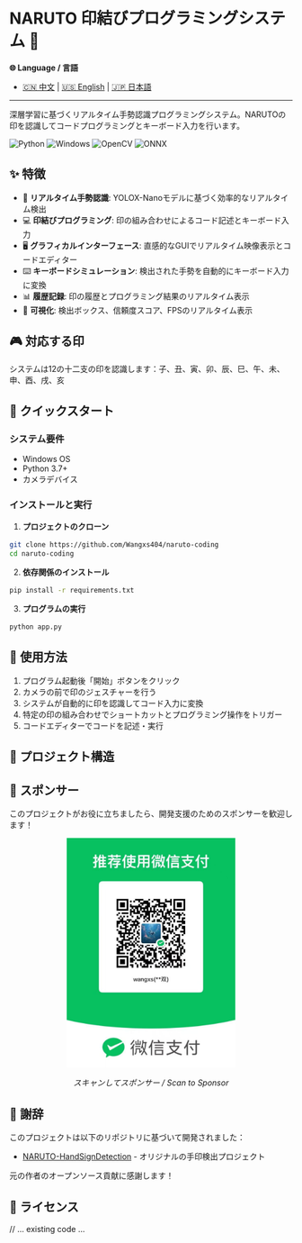 # NARUTO 印結びプログラミングシステム 🥷

<!-- Language Switch -->
**🌐 Language / 言語**
- [🇨🇳 中文](README.md) | [🇺🇸 English](README_EN.md) | [🇯🇵 日本語](README_JP.md)

---

深層学習に基づくリアルタイム手勢認識プログラミングシステム。NARUTOの印を認識してコードプログラミングとキーボード入力を行います。

![Python](https://img.shields.io/badge/Python-3.7+-blue.svg)
![Windows](https://img.shields.io/badge/Platform-Windows-blue.svg)
![OpenCV](https://img.shields.io/badge/OpenCV-4.0+-green.svg)
![ONNX](https://img.shields.io/badge/ONNX-Runtime-orange.svg)

## ✨ 特徴

- 🎯 **リアルタイム手勢認識**: YOLOX-Nanoモデルに基づく効率的なリアルタイム検出
- 💻 **印結びプログラミング**: 印の組み合わせによるコード記述とキーボード入力
- 🖥️ **グラフィカルインターフェース**: 直感的なGUIでリアルタイム映像表示とコードエディター
- ⌨️ **キーボードシミュレーション**: 検出された手勢を自動的にキーボード入力に変換
- 📊 **履歴記録**: 印の履歴とプログラミング結果のリアルタイム表示
- 🎨 **可視化**: 検出ボックス、信頼度スコア、FPSのリアルタイム表示

## 🎮 対応する印

システムは12の十二支の印を認識します：子、丑、寅、卯、辰、巳、午、未、申、酉、戌、亥

## 🚀 クイックスタート

### システム要件

- Windows OS
- Python 3.7+
- カメラデバイス

### インストールと実行

1. **プロジェクトのクローン**
```bash
git clone https://github.com/Wangxs404/naruto-coding
cd naruto-coding
```

2. **依存関係のインストール**
```bash
pip install -r requirements.txt
```

3. **プログラムの実行**
```bash
python app.py
```

## 🎯 使用方法

1. プログラム起動後「開始」ボタンをクリック
2. カメラの前で印のジェスチャーを行う
3. システムが自動的に印を認識してコード入力に変換
4. 特定の印の組み合わせでショートカットとプログラミング操作をトリガー
5. コードエディターでコードを記述・実行

## 📁 プロジェクト構造

## 💖 スポンサー

このプロジェクトがお役に立ちましたら、開発支援のためのスポンサーを歓迎します！

<div align="center">
  <img src="asset/sponsor.jpg" alt="スポンサーQRコード" width="300">
  <p><em>スキャンしてスポンサー / Scan to Sponsor</em></p>
</div>

## 🙏 謝辞

このプロジェクトは以下のリポジトリに基づいて開発されました：

- [NARUTO-HandSignDetection](https://github.com/Kazuhito00/NARUTO-HandSignDetection/tree/main) - オリジナルの手印検出プロジェクト

元の作者のオープンソース貢献に感謝します！

## 📄 ライセンス

// ... existing code ...